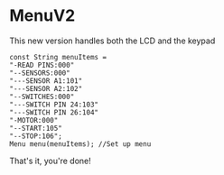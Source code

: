 # MenuV2
This new version handles both the LCD and the keypad
```
const String menuItems = 
"-READ PINS:000"
"--SENSORS:000"
"---SENSOR A1:101"
"---SENSOR A2:102"
"--SWITCHES:000"
"---SWITCH PIN 24:103"
"---SWITCH PIN 26:104"
"-MOTOR:000"
"--START:105"
"--STOP:106";
Menu menu(menuItems); //Set up menu
```
That's it, you're done!
  
